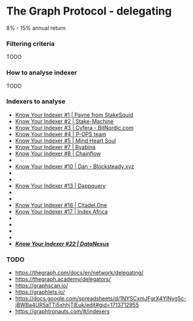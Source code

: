 # The Graph Protocol - delegating

8% - 15% annual return

### Filtering criteria

TODO

### How to analyse indexer

TODO

### Indexers to analyse

* [Know Your Indexer #1 | Payne from StakeSquid](https://forum.thegraph.com/t/know-your-indexer-1-payne-from-stakesquid/1302)
* [Know Your Indexer #2 | Stake-Machine](https://forum.thegraph.com/t/know-your-indexer-2-stake-machine/1463)
* [Know Your Indexer #3 | Cyfera - BitNordic.com](https://forum.thegraph.com/t/know-your-indexer-3-cyfera-bitnordic-com/1578)
* [Know Your Indexer #4 | P-OPS team](https://forum.thegraph.com/t/know-your-indexer-4-p-ops-team/1667)
* [Know Your Indexer #5 | Mind Heart Soul](https://forum.thegraph.com/t/know-your-indexer-5-mind-heart-soul/1718)
* [Know Your Indexer #7 | Ryabina](https://forum.thegraph.com/t/know-your-indexer-7-ryabina/1831)
* [Know Your Indexer #8 | Chainflow](https://forum.thegraph.com/t/know-your-indexer-8-chainflow/1879)
* []()
* [Know Your Indexer #10 | Dan - Blocksteady.xyz](https://forum.thegraph.com/t/know-your-indexer-10-dan-blocksteady-xyz/1985)
* []()
* []()
* [Know Your Indexer #13 | Dappquery](https://forum.thegraph.com/t/know-your-indexer-13-dappquery/2094)
* []()
* []()
* [Know Your Indexer #16 | Citadel.One](https://forum.thegraph.com/t/know-your-indexer-16-citadel-one/2326)
* [Know Your Indexer #17 | Index Africa](https://forum.thegraph.com/t/know-your-indexer-17-index-africa/2433)
* []()
* []()
* []()
* []()
* ***[Know Your Indexer #22 | DataNexus](https://forum.thegraph.com/t/know-your-indexer-22-datanexus/3664)***

### TODO

* https://thegraph.com/docs/en/network/delegating/
* https://thegraph.academy/delegators/
* https://graphscan.io/
* https://graphlets.io/
* https://docs.google.com/spreadsheets/d/1NYSCxmJFgrX4YINyg5c-jBWBa4UR5aTTi5xhhjTIEuk/edit#gid=1713712955
* https://graphtronauts.com/#/indexers
